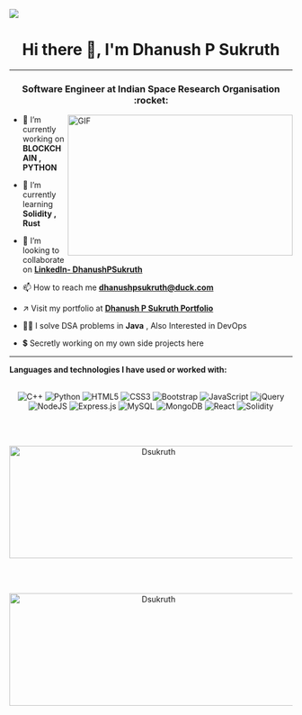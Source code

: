 ![](https://komarev.com/ghpvc/?username=dsukruth)
<br>

<h1 align="center">Hi there 👋, I'm Dhanush P Sukruth </h1>
<hr>
<h3 align="center">Software Engineer at Indian Space Research Organisation :rocket:	 </h3>
<img align="right" alt="GIF" src="https://miro.medium.com/max/875/1*Urc28sbnORGOW5oyohQ06g.gif" width="400px" height="250" />
</a>


- 🔭 I’m currently working on **BLOCKCHAIN , PYTHON**

- 🌱 I’m currently learning **Solidity , Rust**

- 👯 I’m looking to collaborate on **[LinkedIn- DhanushPSukruth](https://www.linkedin.com/in/dhanush-p-sukruth-76821a157/)**

- 📫 How to reach me **dhanushpsukruth@duck.com**

- ↗ Visit my portfolio at **[Dhanush P Sukruth Portfolio](https://dhanushpsukruth.me)**

- 👨‍💻 I solve DSA problems in **Java** , Also Interested in DevOps

- :heavy_dollar_sign: Secretly working on my own side projects here 

<hr>

**Languages and technologies I have used or worked with:** 
<br>
<br>
<p align="center">
<img alt="C++" src="https://img.shields.io/badge/c++%20-%2300599C.svg?&style=for-the-badge&logo=c%2B%2B&ogoColor=white"/>
<img alt="Python" src="https://img.shields.io/badge/python%20-%2314354C.svg?&style=for-the-badge&logo=python&logoColor=white"/>
<img alt="HTML5" src="https://img.shields.io/badge/html5%20-%23E34F26.svg?&style=for-the-badge&logo=html5&logoColor=white"/>
<img alt="CSS3" src="https://img.shields.io/badge/css3%20-%231572B6.svg?&style=for-the-badge&logo=css3&logoColor=white"/>
<img alt="Bootstrap" src="https://img.shields.io/badge/bootstrap%20-%23563D7C.svg?&style=for-the-badge&logo=bootstrap&logoColor=white"/>
<img alt="JavaScript" src="https://img.shields.io/badge/javascript%20-%23323330.svg?&style=for-the-badge&logo=javascript&logoColor=%23F7DF1E"/>
<img alt="jQuery" src="https://img.shields.io/badge/jquery%20-%230769AD.svg?&style=for-the-badge&logo=jquery&logoColor=white"/>
<img alt="NodeJS" src="https://img.shields.io/badge/node.js%20-%2343853D.svg?&style=for-the-badge&logo=node.js&logoColor=white"/>
<img alt="Express.js" src="https://img.shields.io/badge/express.js%20-%23404d59.svg?&style=for-the-badge"/>
<img alt="MySQL" src="https://img.shields.io/badge/mysql-%2300f.svg?&style=for-the-badge&logo=mysql&logoColor=white"/>
<img alt="MongoDB" src ="https://img.shields.io/badge/MongoDB-%234ea94b.svg?&style=for-the-badge&logo=mongodb&logoColor=white"/>
<img alt="React" src="https://img.shields.io/badge/react%20-%2320232a.svg?&style=for-the-badge&logo=react&logoColor=%2361DAFB"/>
<img alt="Solidity" src="https://img.shields.io/badge/Solidity-e6e6e6?style=for-the-badge&logo=solidity&logoColor=black"/>
</p>


<br>
<br>
<p align="center"><img align="center" src="https://github-readme-stats.vercel.app/api?username=dsukruth&theme=dark&show_icons=true&count_private=true&layout=compact"  height="200" width="515" alt="Dsukruth" /></p>
<br>
<br>
<p align="center"><img align="center" src="https://github-readme-stats.vercel.app/api/top-langs/?username=Dsukruth&theme=dark&show_icons=true&layout=compact&count_private=true"  height="200" width="515" alt="Dsukruth" /></p>
